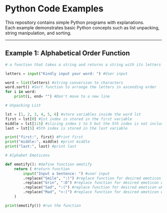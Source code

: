 # Python Code Examples

This repository contains simple Python programs with explanations.  
Each example demonstrates basic Python concepts such as list unpacking, string manipulation, and sorting.

---

## Example 1: Alphabetical Order Function

```python
# a function that takes a string and returns a string with its letters in alphabetical order

letters = input("Kindly input your word: ") #User input 

word = list(letters) #string conversion to characters
word.sort() #Sort function to arrange the letters in ascending order
for i in word:
    print(i, end= "") #Don't move to a new line

# Unpacking List 

lst = [1, 2, 3, 4, 5, 6] #store variables inside the word lst
first = lst[0] #1st index is stored in the first variable
middle = lst[1:5] #slicing index 1 to 5 but the 5th index is not included
last = lst[5] #5th index is stored in the last variable

print("first:", first) #Print first 
print("middle:", middle) #print middle
print("last:", last) #print last

# Alphabet Emoticons

def emotify(): #define function emotify
    return ( #return function
        input("Input a Sentence: ") #user input
        .replace("Smile", ":)") #replace function for desired emoticon when entered the trigger word
        .replace("Grin", ":D") #replace function for desired emoticon when entered the trigger word
        .replace("Sad", ":(") #replace function for desired emoticon when entered the trigger word
        .replace("Mad", ">:(") #replace function for desired emoticon when entered the trigger word
    )

print(emotify()) #run the function
